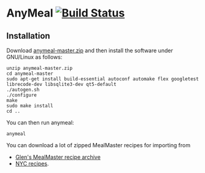 # AnyMeal [![Build Status](https://travis-ci.org/wedesoft/anymeal.svg?branch=master)](https://travis-ci.org/wedesoft/anymeal)

## Installation

Download [anymeal-master.zip][3] and then install the software under GNU/Linux as follows:

```Shell
unzip anymeal-master.zip
cd anymeal-master
sudo apt-get install build-essential autoconf automake flex googletest librecode-dev libsqlite3-dev qt5-default
./autogen.sh
./configure
make
sudo make install
cd ..
```

You can then run anymeal:

```Shell
anymeal
```

You can download a lot of zipped MealMaster recipes for importing from

* [Glen's MealMaster recipe archive][1]
* [NYC recipes][2].

[1]: http://thehoseys.org/buster/recipes.html
[2]: http://www.ffts.com/recipes.htm
[3]: https://github.com/wedesoft/anymeal/archive/master.zip
